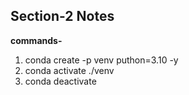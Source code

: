 ## Section-2 Notes

**commands-**
1. conda create -p venv puthon=3.10 -y
2. conda activate ./venv
3. conda deactivate

